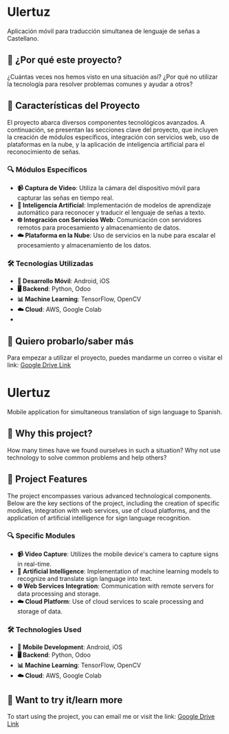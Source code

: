 # Ulertuz
Aplicación móvil para traducción simultanea de lenguaje de señas a Castellano.

## 🤔 ¿Por qué este proyecto?
¿Cuántas veces nos hemos visto en una situación así? ¿Por qué no utilizar la tecnología para resolver problemas comunes y ayudar a otros?

## 🚀 Características del Proyecto

El proyecto abarca diversos componentes tecnológicos avanzados. A continuación, se presentan las secciones clave del proyecto, que incluyen la creación de módulos específicos, integración con servicios web, uso de plataformas en la nube, y la aplicación de inteligencia artificial para el reconocimiento de señas.

### 🔍 Módulos Específicos
- **📹 Captura de Video**: Utiliza la cámara del dispositivo móvil para capturar las señas en tiempo real. 
- **🧠 Inteligencia Artificial**: Implementación de modelos de aprendizaje automático para reconocer y traducir el lenguaje de señas a texto. 
- **🌐 Integración con Servicios Web**: Comunicación con servidores remotos para procesamiento y almacenamiento de datos. 
- **☁️ Plataforma en la Nube**: Uso de servicios en la nube para escalar el procesamiento y almacenamiento de los datos. 

### 🛠️ Tecnologías Utilizadas
- **📱 Desarrollo Móvil**: Android, iOS
- **🖥️ Backend**: Python, Odoo
- **📊 Machine Learning**: TensorFlow, OpenCV
- **☁️ Cloud**: AWS, Google Colab
- 
## 🏁 Quiero probarlo/saber más

Para empezar a utilizar el proyecto, puedes mandarme un correo o visitar el link: [Google Drive Link](https://drive.google.com/drive/folders/1zMZ1ijxlTlf6UVXcXUPmxrn_8LZuRemy?usp=sharing)



# Ulertuz
Mobile application for simultaneous translation of sign language to Spanish.

## 🤔 Why this project?
How many times have we found ourselves in such a situation? Why not use technology to solve common problems and help others?

## 🚀 Project Features

The project encompasses various advanced technological components. Below are the key sections of the project, including the creation of specific modules, integration with web services, use of cloud platforms, and the application of artificial intelligence for sign language recognition.

### 🔍 Specific Modules
- **📹 Video Capture**: Utilizes the mobile device's camera to capture signs in real-time.
- **🧠 Artificial Intelligence**: Implementation of machine learning models to recognize and translate sign language into text.
- **🌐 Web Services Integration**: Communication with remote servers for data processing and storage.
- **☁️ Cloud Platform**: Use of cloud services to scale processing and storage of data.

### 🛠️ Technologies Used
- **📱 Mobile Development**: Android, iOS
- **🖥️ Backend**: Python, Odoo
- **📊 Machine Learning**: TensorFlow, OpenCV
- **☁️ Cloud**: AWS, Google Colab

## 🏁 Want to try it/learn more

To start using the project, you can email me or visit the link: [Google Drive Link](https://drive.google.com/drive/folders/1zMZ1ijxlTlf6UVXcXUPmxrn_8LZuRemy?usp=sharing)



